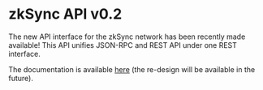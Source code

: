 # zkSync API v0.2

The new API interface for the zkSync network has been recently made available! This API unifies JSON-RPC and REST API
under one REST interface.

The documentation is available [here](https://docs.zksync.io/build/api-reference) (the re-design will be available in the
future).
